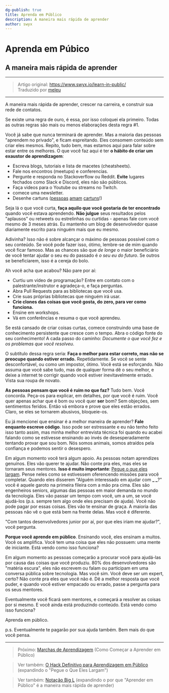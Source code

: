 ```yaml
---
dg-publish: true
title: Aprenda em Público
description: A maneira mais rápida de aprender
author: swyx
---
```


# Aprenda em Púbico

## A maneira mais rápida de aprender

---

> Artigo original: <https://www.swyx.io/learn-in-public/>\
> Traduzido por [meleu](https://github.com/meleu)

---

A maneira mais rápida de aprender, crescer na carreira, e construir sua rede de contatos.

Se existe uma regra de ouro, é essa, por isso coloquei ela primeiro. Todas as outras regras são mais ou menos elaborações desta regra #1.

Você já sabe que nunca terminará de aprender. Mas a maioria das pessoas "aprendem no privado", e ficam espreitando. Eles consomem conteúdo sem criar eles mesmos. Repito, tudo bem, mas estamos aqui para falar sobre estar entre os melhores. O que você faz aqui é ter **o hábito de criar um exaustor de aprendizagem**:

- Escreva blogs, tutoriais e lista de macetes (cheatsheets).
- Fale nos encontros (meetups) e conferencias.
- Pergunte e responda no Stackoverflow ou Reddit. **Evite** lugares fechados como Slack e Discord, eles não são públicos.
- Faça videos para o Youtube ou streams no Twitch.
- comece uma newsletter.
- Desenhe cartuns ([pessoas](https://code-cartoons.com/) [amam](https://wizardzines.com/) [cartuns](https://arkwright.github.io/scaling-react-server-side-rendering.html)!)

Seja lá o que você curta, **faça aquilo que você gostaria de ter encontrado** quando você estava aprendendo. **Não julgue** seus resultados pelos "aplausos" ou retweets ou estrelinhas ou curtidas - apenas fale com você mesmo de 3 meses atrás. Eu mantenho um blog de desenvolvedor quase diariamente escrito para ninguém mais que eu mesmo.

Adivinha? Isso não é sobre alcançar o máximo de pessoas possível com o seu conteúdo. Se você pode fazer isso, ótimo, lembre-se de mim quando você ficar famoso. Mas as chances são que *de longe* o maior beneficiário de você tentar ajudar o seu eu do passado é *o seu eu do futuro*. Se outros se beneficiarem, isso é a cereja do bolo.

Ah você acha que acabou? Não pare por aí:

- Curtiu um vídeo de programação? Entre em contato com o palestrante/instrutor e agradeça-o, e faça perguntas.
- Abra Pull Requests para as bibliotecas que você usa.
- Crie suas próprias bibliotecas que ninguém irá usar.
- **Crie clones das coisas que você gosta, do zero, para ver como funciona.**
- Ensine em workshops.
- Vá em conferências e resuma o que você aprendeu.

Se está cansado de criar coisas curtas, comece construindo uma base de conhecimento persistente que cresce com o tempo. Abra o código fonte do seu conhecimento! A cada passo do caminho: *Documente o que você fez e os problemas que você resolveu*.

O subtítulo dessa regra seria: **Faça o melhor para estar correto, mas não se preocupe quando estiver errado.** Repetidamente. Se você se sente desconfortável, ou como um impostor, ótimo. Você está se esforçando. Não assuma que você sabe tudo, mas de qualquer forma dê o seu melhor, e deixe a internet te corrigir quando você estiver inevitavelmente errado. Vista sua roupa de novato.

**As pessoas pensam que você é ruim no que faz?** Tudo bem. Você concorda. Peça-os para explicar, em detalhes, por que você é ruim. Você quer apenas achar que é bom ou você quer **ser** bom? Sem objeções, sem sentimentos feridos. Então vá embora e prove que eles estão errados. Claro, se eles se tornarem abusivos, bloqueie-os.

Eu já mencionei que ensinar é a melhor maneira de aprender? **Fale enquanto escreve código**. Isso pode ser estressante e eu não tenho feito isso tanto assim, mas minha melhor entrevista técnica foi quando eu acabei falando como se estivesse ensinando ao invés de desesperadamente tentando provar que sou bom. Nós somos animais, somos atraídos pela confiança e podemos sentir o desespero.

Em algum momento você terá algum apoio. As pessoas notam aprendizes genuínos. Eles vão querer te ajudar. Não conte pra eles, mas eles se tornaram seus mentores. **Isso é muito importante**: [Pegue o que eles largam](pegue-o-que-eles-largam.md). Pense neles como se estivessem oferencendo missões para você completar. Quando eles disserem "Alguém interessado em ajudar com **\_ \_**?" você é aquele garoto na primeira fileira com a mão pra cima. Eles são engenheiros seniors, algumas das pessoas em maior demanda no mundo da tecnologia. Eles vão passar um tempo com você, um a um, se você ajudá-los (p.s. sempre tem algo onde eles precisam de ajuda). Você não pode pagar por essas coisas. Eles vão te ensinar de graça. A maioria das pessoas não vê o que está bem na frente delas. Mas você é diferente.

"Com tantos desenvolvedores junior por aí, por que eles iriam me ajudar?", você pergunta.

**Porque você aprende em público**. Ensinando você, eles ensinam a muitos. Você os amplifica. Você tem uma coisa que eles não possuem: uma mente de iniciante. Está vendo como isso funciona?

Em algum momento as pessoas começarão a procurar você para ajudá-las por causa das coisas que você produziu. 80% dos desenvolvedores são "matéria escura", eles não escrevem ou falam ou participam em uma conversa pública sobre tecnologia. Mas você sim. Você deve ser um expert, certo? Não conte pra eles que você não é. Dê a melhor resposta que você puder, e quando você estiver empacado ou errado, passe a pergunta para os seus mentores.

Eventualmente você ficará sem mentores, e começará a resolver as coisas por si mesmo. E você ainda está produzindo conteúdo. Está vendo como isso funciona?

Aprenda em público.

p.s. Eventualmente te pagarão por sua ajuda também. Bem mais do que você pensa.

---

> Próximo: [Marchas de Aprendizagem](marchas-de-aprendizagem.md) (Como Começar a Aprender em Público)

> Ver também: [O Hack Definitivo para Aprendizagem em Público](aprenda-em-publico-hack.md) (expandindo o "Pegue o Que Eles Largam")

> Ver também: [Notação Big L](notacao-big-l.md) (expandindo o por que "Aprender em Público" é a maneira mais rápida de aprender)
